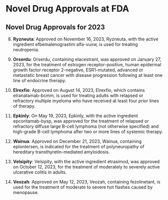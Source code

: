 # Novel Drug Approvals at FDA

## Novel Drug Approvals for 2023

8. **Ryzneuta**: Approved on November 16, 2023, Ryzneuta, with the active ingredient efbemalenograstim alfa-vuxw, is used for treating neutropenia.

9. **Orserdu**: Orserdu, containing elacestrant, was approved on January 27, 2023, for the treatment of estrogen receptor-positive, human epidermal growth factor receptor 2-negative, ESR1-mutated, advanced or metastatic breast cancer with disease progression following at least one line of endocrine therapy.

10. **Elrexfio**: Approved on August 14, 2023, Elrexfio, which contains elranatamab-bcmm, is used for treating adults with relapsed or refractory multiple myeloma who have received at least four prior lines of therapy.

11. **Epkinly**: On May 19, 2023, Epkinly, with the active ingredient epcoritamab-bysp, was approved for the treatment of relapsed or refractory diffuse large B-cell lymphoma (not otherwise specified) and high-grade B-cell lymphoma after two or more lines of systemic therapy.

12. **Wainua**: Approved on December 21, 2023, Wainua, containing eplontersen, is indicated for the treatment of polyneuropathy of hereditary transthyretin-mediated amyloidosis.

13. **Velsipity**: Velsipity, with the active ingredient etrasimod, was approved on October 12, 2023, for the treatment of moderately to severely active ulcerative colitis in adults.

14. **Veozah**: Approved on May 12, 2023, Veozah, containing fezolinetant, is used for the treatment of moderate to severe hot flashes caused by menopause.
